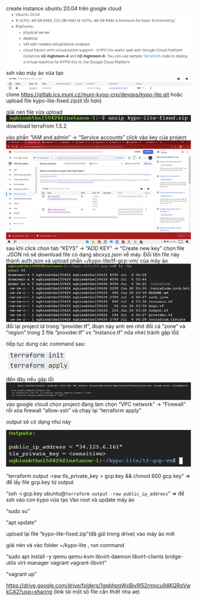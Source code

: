 create instance ubuntu 20.04 trên google cloud
<img src="image/image6.png">
ssh vào máy ảo vừa tạo 
<img src="image/image1.png">
clone https://gitlab.ics.muni.cz/muni-kypo-crp/devops/kypo-lite.git hoặc upload file kypo-lite-fixed.zip(ít lỗi hơn)

giải nén file vừa upload 
<img src="image/image5.png">
download terrafrom 1.5.2

vào phần “IAM and admin” -> “Service accounts” click vào key của project
<img src="image/image7.png">
sau khi click chon tab “KEYS” -> “ADD KEY” -> “Create new key” chọn file .JSON nó sẽ download file có dạng abcxyz.json về máy. Đổi tên file này thành auth.json và upload phần ~/kypo-lite/tf-gcp-vm/ của máy ảo
<img src="image/image4.png">
đổi lại project id trong “provider.tf”, đoạn này anh em nhớ đổi cả “zone” và “region” trong 2 file “provider.tf” vs “instance.tf” nữa nhé( tránh gặp lỗi)

tiếp tục dung các command sau:

<img src="image/image2.png">

đến đây nếu gặp lỗi 
<img src="image/image3.png">
vào google cloud chọn project đang làm chọn “VPC network” -> “Firewall” rồi xóa firewall “allow-ssh” và chạy lại “terraform apply”

output sẽ có dạng như này

<img src="image/image8.png">

“terraform output -raw tls_private_key > gcp.key && chmod 600 gcp.key”
=> để lấy file gcp.key từ output

“ssh -i gcp.key ubuntu@`terraform output -raw public_ip_address`”
=> để ssh vào con kypo vừa tạo 
Vào root và update máy ảo

“sudo su”

“apt update”

upload lại file “kypo-lite-fixed.zip”(đã gửi trong drive) vào máy ảo mới

giải nén và vào folder ~/kypo-lite , run command

“sudo apt install -y qemu qemu-kvm libvirt-daemon libvirt-clients bridge-utils virt-manager vagrant vagrant-libvirt”

“vagrant up”



https://drive.google.com/drive/folders/1qqbhpgWxBiv9I52rmncu94KQRqVwkCA2?usp=sharing (link tải một số file cần thiết nha ae)
